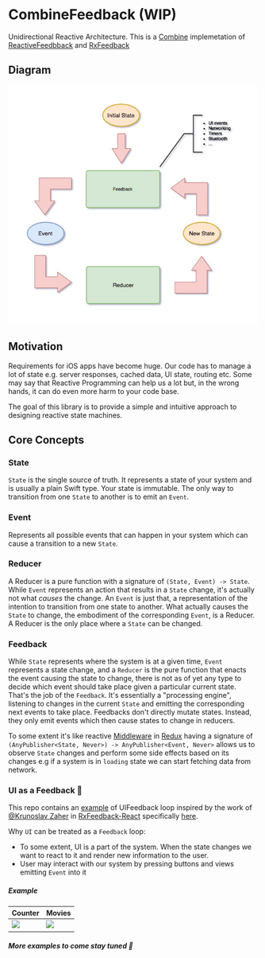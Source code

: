# CombineFeedback (WIP)

Unidirectional Reactive Architecture. This is a [Combine](https://developer.apple.com/documentation/combine) implemetation of [ReactiveFeedbback](https://github.com/Babylonpartners/ReactiveFeedback) and [RxFeedback](https://github.com/kzaher/RxFeedback)

## Diagram

![](diagrams/ReactiveFeedback.jpg)

## Motivation

Requirements for iOS apps have become huge. Our code has to manage a lot of state e.g. server responses, cached data, UI state, routing etc. Some may say that Reactive Programming can help us a lot but, in the wrong hands, it can do even more harm to your code base.

The goal of this library is to provide a simple and intuitive approach to designing reactive state machines.

## Core Concepts

### State 

`State` is the single source of truth. It represents a state of your system and is usually a plain Swift type. Your state is immutable. The only way to transition from one `State` to another is to emit an `Event`.

### Event

Represents all possible events that can happen in your system which can cause a transition to a new `State`.

### Reducer 

A Reducer is a pure function with a signature of `(State, Event) -> State`. While `Event` represents an action that results in a `State` change, it's actually not what _causes_ the change. An `Event` is just that, a representation of the intention to transition from one state to another. What actually causes the `State` to change, the embodiment of the corresponding `Event`, is a Reducer. A Reducer is the only place where a `State` can be changed.

### Feedback

While `State` represents where the system is at a given time, `Event` represents a state change, and a `Reducer` is the pure function that enacts the event causing the state to change, there is not as of yet any type to decide which event should take place given a particular current state. That's the job of the `Feedback`. It's essentially a "processing engine", listening to changes in the current `State` and emitting the corresponding next events to take place. Feedbacks don't directly mutate states. Instead, they only emit events which then cause states to change in reducers.

To some extent it's like reactive [Middleware](https://redux.js.org/advanced/middleware) in [Redux](https://redux.js.org) having a signature of `(AnyPublisher<State, Never>) -> AnyPublisher<Event, Never>` allows us to observe `State` changes and perform some side effects based on its changes e.g if a system is in `loading` state we can start fetching data from network.



### UI as a Feedback 🤯

This repo contains an [example](CombineFeedbackUI/SwiftUIFeedback.swift) of UIFeedback loop inspired by the work of [@Krunoslav Zaher](https://twitter.com/KrunoslavZaher) in [RxFeedback-React](https://github.com/NoTests/RxFeedback-React) specifically [here](https://github.com/NoTests/RxFeedback-React/blob/master/src/index.ts#L37).

Why `UI` can be treated as a `Feedback` loop:

- To some extent, UI is a part of the system. When the state changes we want to react to it and render new information to the user.
- User may interact with our system by pressing buttons and views emitting `Event` into it

##### Example

| Counter | Movies |
| --- | --- |
|<img src="https://github.com/ivanvorobei/CombineFeedback/blob/master/diagrams/counter.gif" width="200"/> | <img src="https://github.com/ivanvorobei/CombineFeedback/blob/master/diagrams/movies.gif" width="200"/> |

##### More examples to come stay tuned 🚀
